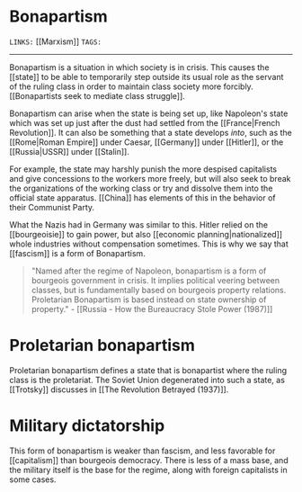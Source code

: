 # Bonapartism
`LINKS:` [[Marxism]]
`TAGS:`

---
Bonapartism is a situation in which society is in crisis. This causes the [[state]] to be able to temporarily step outside its usual role as the servant of the ruling class in order to maintain class society more forcibly. [[Bonapartists seek to mediate class struggle]]. 

 Bonapartism can arise when the state is being set up, like Napoleon's state which was set up just after the dust had settled from the [[France|French Revolution]]. It can also be something that a state develops *into*, such as the [[Rome|Roman Empire]] under Caesar, [[Germany]] under [[Hitler]], or the [[Russia|USSR]] under [[Stalin]]. 

For example, the state may harshly punish the more despised capitalists and give concessions to the workers more freely, but will also seek to break the organizations of the working class or try and dissolve them into the official state apparatus. [[China]] has elements of this in the behavior of their Communist Party. 

What the Nazis had in Germany was similar to this. Hitler relied on the [[bourgeoisie]] to gain power, but also [[economic planning|nationalized]] whole industries without compensation sometimes. This is why we say that [[fascism]] is a form of Bonapartism.

> "Named after the regime of Napoleon, bonapartism is a form of bourgeois government in crisis. It implies political veering between classes, but is fundamentally based on bourgeois property relations. Proletarian Bonapartism is based instead on state ownership of property." 
> \- [[Russia - How the Bureaucracy Stole Power (1987)]]

# Proletarian bonapartism
Proletarian bonapartism defines a state that is bonapartist where the ruling class is the proletariat. The Soviet Union degenerated into such a state, as [[Trotsky]] discusses in [[The Revolution Betrayed (1937)]]. 

# Military dictatorship
This form of bonapartism is weaker than fascism, and less favorable for [[capitalism]] than bourgeois democracy. There is less of a mass base, and the military itself is the base for the regime, along with foreign capitalists in some cases. 